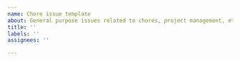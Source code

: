 ```yaml
---
name: Chore issue template
about: General purpose issues related to chores, project management, etc.
title: ''
labels: ''
assignees: ''

---
```

